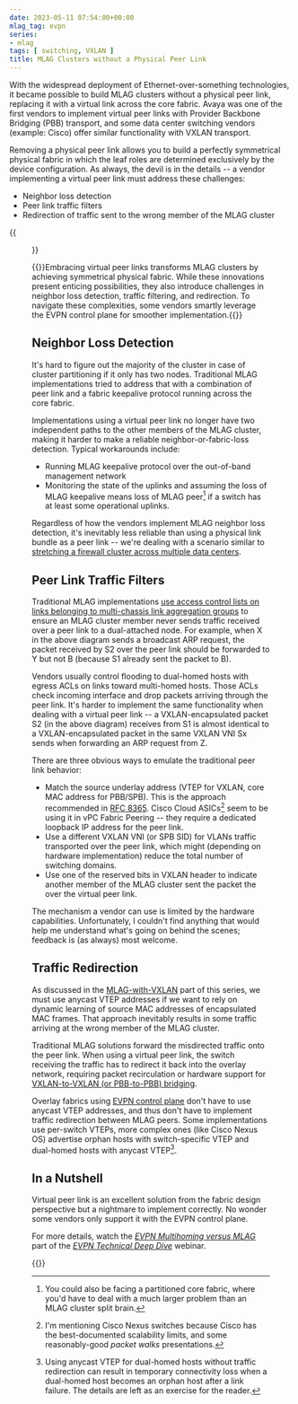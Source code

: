 ```yaml
---
date: 2023-05-11 07:54:00+00:00
mlag_tag: evpn
series:
- mlag
tags: [ switching, VXLAN ]
title: MLAG Clusters without a Physical Peer Link
---
```

With the widespread deployment of Ethernet-over-something technologies, it became possible to build MLAG clusters without a physical peer link, replacing it with a virtual link across the core fabric. Avaya was one of the first vendors to implement virtual peer links with Provider Backbone Bridging (PBB) transport, and some data center switching vendors (example: Cisco) offer similar functionality with VXLAN transport.
<!--more-->
Removing a physical peer link allows you to build a perfectly symmetrical physical fabric in which the leaf roles are determined exclusively by the device configuration. As always, the devil is in the details -- a vendor implementing a virtual peer link must address these challenges:

-   Neighbor loss detection
-   Peer link traffic filters
-   Redirection of traffic sent to the wrong member of the MLAG cluster

{{<figure src="/2023/05/MLAG-virtual-peer-link.png" caption="MLAG cluster with a virtual peer link over VXLAN fabric">}}

{{<tldr model="somewhat excited ChatGPT GPT-4" comment="The regular summary sounded like an abstract of a research paper written by a team of terminally-bored people. Had to tell ChatGPT to spice it up a notch (you don't want to know how cheerleading the 'excited' summary was 😆).">}}Embracing virtual peer links transforms MLAG clusters by achieving symmetrical physical fabric. While these innovations present enticing possibilities, they also introduce challenges in neighbor loss detection, traffic filtering, and redirection. To navigate these complexities, some vendors smartly leverage the EVPN control plane for smoother implementation.{{</tldr>}}

## Neighbor Loss Detection

It's hard to figure out the majority of the cluster in case of cluster partitioning if it only has two nodes. Traditional MLAG implementations tried to address that with a combination of peer link and a fabric keepalive protocol running across the core fabric.

Implementations using a virtual peer link no longer have two independent paths to the other members of the MLAG cluster, making it harder to make a reliable neighbor-or-fabric-loss detection. Typical workarounds include:

-   Running MLAG keepalive protocol over the out-of-band management network
-   Monitoring the state of the uplinks and assuming the loss of MLAG keepalive means loss of MLAG peer[^OU] if a switch has at least some operational uplinks.

[^OU]: You could also be facing a partitioned core fabric, where you'd have to deal with a much larger problem than an MLAG cluster split brain.

Regardless of how the vendors implement MLAG neighbor loss detection, it's inevitably less reliable than using a physical link bundle as a peer link -- we're dealing with a scenario similar to [stretching a firewall cluster across multiple data centers](/2011/04/distributed-firewalls-how-badly-do-you/).

## Peer Link Traffic Filters

Traditional MLAG implementations [use access control lists on links belonging to multi-chassis link aggregation groups](/2022/06/mlag-deep-dive-flooding/) to ensure an MLAG cluster member never sends traffic received over a peer link to a dual-attached node. For example, when X in the above diagram sends a broadcast ARP request, the packet received by S2 over the peer link should be forwarded to Y but not B (because S1 already sent the packet to B).

Vendors usually control flooding to dual-homed hosts with egress ACLs on links toward multi-homed hosts. Those ACLs check incoming interface and drop packets arriving through the peer link. It's harder to implement the same functionality when dealing with a virtual peer link -- a VXLAN-encapsulated packet S2 (in the above diagram) receives from S1 is almost identical to a VXLAN-encapsulated packet in the same VXLAN VNI Sx sends when forwarding an ARP request from Z.

There are three obvious ways to emulate the traditional peer link behavior:

-   Match the source underlay address (VTEP for VXLAN, core MAC address for PBB/SPB). This is the approach recommended in [RFC 8365](https://datatracker.ietf.org/doc/html/rfc8365#section-8.3.1). Cisco Cloud ASICs[^CS] seem to be using it in vPC Fabric Peering -- they require a dedicated loopback IP address for the peer link.
-   Use a different VXLAN VNI (or SPB SID) for VLANs traffic transported over the peer link, which might (depending on hardware implementation) reduce the total number of switching domains.
-   Use one of the reserved bits in VXLAN header to indicate another member of the MLAG cluster sent the packet the over the virtual peer link.

The mechanism a vendor can use is limited by the hardware capabilities. Unfortunately, I couldn't find anything that would help me understand what's going on behind the scenes; feedback is (as always) most welcome.

[^CS]: I'm mentioning Cisco Nexus switches because Cisco has the best-documented scalability limits, and some reasonably-good _packet walks_ presentations.

## Traffic Redirection

As discussed in the [MLAG-with-VXLAN](/2022/09/mlag-deep-dive-vxlan-fabric/) part of this series, we must use anycast VTEP addresses if we want to rely on dynamic learning of source MAC addresses of encapsulated MAC frames. That approach inevitably results in some traffic arriving at the wrong member of the MLAG cluster.

Traditional MLAG solutions forward the misdirected traffic onto the peer link. When using a virtual peer link, the switch receiving the traffic has to redirect it back into the overlay network, requiring packet recirculation or hardware support for [VXLAN-to-VXLAN (or PBB-to-PBB) bridging](/2022/06/vxlan-bridging-dci/).

Overlay fabrics using [EVPN control plane](/2022/11/mlag-vxlan-evpn/) don't have to use anycast VTEP addresses, and thus don't have to implement traffic redirection between MLAG peers. Some implementations use per-switch VTEPs, more complex ones (like Cisco Nexus OS) advertise orphan hosts with switch-specific VTEP and dual-homed hosts with anycast VTEP[^ATR].

[^ATR]: Using anycast VTEP for dual-homed hosts without traffic redirection can result in temporary connectivity loss when a dual-homed host becomes an orphan host after a link failure. The details are left as an exercise for the reader.

## In a Nutshell

Virtual peer link is an excellent solution from the fabric design perspective but a nightmare to implement correctly. No wonder some vendors only support it with the EVPN control plane.

For more details, watch the *[EVPN Multihoming versus MLAG](https://my.ipspace.net/bin/list?id=EVPN#MH)* part of the _[EVPN Technical Deep Dive](https://www.ipspace.net/EVPN_Technical_Deep_Dive)_ webinar.

{{<next-in-series page="/posts/2024/05/mlag-lag-member-rerouting.md" />}}

